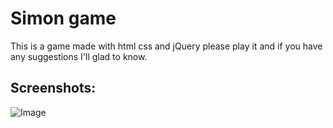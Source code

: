 # Simon game

This is a game made with html css and jQuery please play it and if you have any suggestions I'll glad to know.

## Screenshots:
![Image](https://github.com/user-attachments/assets/cfb2678e-b897-4fe5-82a8-89ecbb872c57)